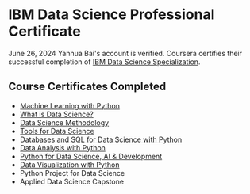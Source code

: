 # IBM Data Science Professional Certificate
June 26, 2024
Yanhua Bai's account is verified. Coursera certifies their successful completion of [IBM Data Science Specialization](Certificate/01_IBM_Data_Science.pdf).

## Course Certificates Completed
* [Machine Learning with Python](Certificate/02_Machine_Learning_with_Python.pdf)
* [What is Data Science?](Certificate/03_What_is_Data_Science.pdf)
* [Data Science Methodology](Certificate/04_Data_Science_Methodology.pdf)
* [Tools for Data Science](Certificate/05_Tools_for_Data_Science.pdf)
* [Databases and SQL for Data Science with Python](Certificate/06_Databases_and_SQL_for_Data_Science_with_Python.pdf)
* [Data Analysis with Python](Certificate/07_Data_Analysis_with_Python.pdf)
* [Python for Data Science, AI & Development](Certificate/08_Python_for_Data_Science,AI&Development.pdf)
* [Data Visualization with Python](Certificate/09_Data_Visualization_with_Python.pdf)
* Python Project for Data Science
* Applied Data Science Capstone
